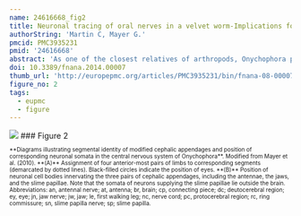 ```yaml
---
name: 24616668_fig2
title: Neuronal tracing of oral nerves in a velvet worm-Implications for the evolution of the ecdysozoan brain.
authorString: 'Martin C, Mayer G.'
pmcid: PMC3935231
pmid: '24616668'
abstract: 'As one of the closest relatives of arthropods, Onychophora plays an important role in understanding the evolution of arthropod body plans. Currently there is controversy surrounding the evolution of the brain among the ecdysozoan clades, which shows a collar-shaped, circumoral organization in cycloneuralians but a ganglionic architecture in panarthropods. Based on the innervation pattern of lip papillae surrounding the mouth, the onychophoran brain has been interpreted as a circumoral ring, suggesting that this organization is an ancestral feature of Ecdysozoa. However, this interpretation is inconsistent with other published data. To explore the evolutionary origin of the onychophoran mouth and to shed light on the evolution of the ecdysozoan brains, we analyzed the innervation pattern and morphogenesis of the oral lip papillae in the onychophoran Euperipatoides rowelli using DNA labeling, immunocytochemistry, and neuronal tracing techniques. Our morphogenetic data revealed that the seven paired and one unpaired oral lip papillae arise from three anterior-most body segments. Retrograde fills show that only the first and the third nerves supplying the lip papillae are associated with cell bodies within the brain, whereas the second nerve exclusively receives fibers from somata of peripheral neurons located in the lip papillae. According to our anterograde fills and immunocytochemical data, the first nerve supplies the anterior-most pair of lip papillae, whereas the second and the third nerves are associated with the second to fifth and second to eighth lip papillae, respectively. These data suggest that the lip papillae of E. rowelli are mainly innervated by the proto- and deutocerebrum, whereas there are only a few additional cell bodies situated posterior to the brain. According to these findings, the overall innervation pattern of the oral lip papillae in E. rowelli is incompatible with the interpretation of the onychophoran brain as a modified circumoral ring.'
doi: 10.3389/fnana.2014.00007
thumb_url: 'http://europepmc.org/articles/PMC3935231/bin/fnana-08-00007-g0002.gif'
figure_no: 2
tags:
  - eupmc
  - figure
---
```

<img src='http://europepmc.org/articles/PMC3935231/bin/fnana-08-00007-g0002.jpg' style='max-height: 300px'>
### Figure 2
<p style='font-size: 10px;'>**Diagrams illustrating segmental identity of modified cephalic appendages and position of corresponding neuronal somata in the central nervous system of Onychophora**. Modified from Mayer et al. (<xref rid="B25" ref-type="bibr">2010</xref>). **(A)** Assignment of four anterior-most pairs of limbs to corresponding segments (demarcated by dotted lines). Black-filled circles indicate the position of eyes. **(B)** Position of neuronal cell bodies innervating the three pairs of cephalic appendages, including the antennae, the jaws, and the slime papillae. Note that the somata of neurons supplying the slime papillae lie outside the brain. Abbreviations: an, antennal nerve; at, antenna; br, brain; cp, connecting piece; dc; deutocerebral region; ey, eye; jn, jaw nerve; jw, jaw; le, first walking leg; nc, nerve cord; pc, protocerebral region; rc, ring commissure; sn, slime papilla nerve; sp; slime papilla.</p>